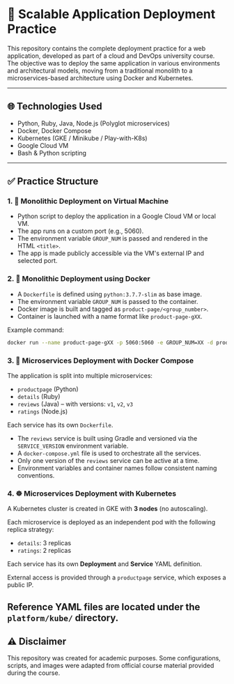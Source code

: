 # 🚀 Scalable Application Deployment Practice

This repository contains the complete deployment practice for a web application, developed as part of a cloud and DevOps university course. The objective was to deploy the same application in various environments and architectural models, moving from a traditional monolith to a microservices-based architecture using Docker and Kubernetes.

---

## 🌐 Technologies Used

- Python, Ruby, Java, Node.js (Polyglot microservices)
- Docker, Docker Compose
- Kubernetes (GKE / Minikube / Play-with-K8s)
- Google Cloud VM
- Bash & Python scripting

---

## ✅ Practice Structure

### 1. 🌟 Monolithic Deployment on Virtual Machine

- Python script to deploy the application in a Google Cloud VM or local VM.
- The app runs on a custom port (e.g., 5060).
- The environment variable `GROUP_NUM` is passed and rendered in the HTML `<title>`.
- The app is made publicly accessible via the VM's external IP and selected port.

### 2. 🐳 Monolithic Deployment using Docker

- A `Dockerfile` is defined using `python:3.7.7-slim` as base image.
- The environment variable `GROUP_NUM` is passed to the container.
- Docker image is built and tagged as `product-page/<group_number>`.
- Container is launched with a name format like `product-page-gXX`.

Example command:

```bash
docker run --name product-page-gXX -p 5060:5060 -e GROUP_NUM=XX -d product-page/gXX
```
### 3. 🧩 Microservices Deployment with Docker Compose

The application is split into multiple microservices:

- `productpage` (Python)
- `details` (Ruby)
- `reviews` (Java) – with versions: `v1`, `v2`, `v3`
- `ratings` (Node.js)

Each service has its own `Dockerfile`.

- The `reviews` service is built using Gradle and versioned via the `SERVICE_VERSION` environment variable.
- A `docker-compose.yml` file is used to orchestrate all the services.
- Only one version of the `reviews` service can be active at a time.
- Environment variables and container names follow consistent naming conventions.

### 4. ☸️ Microservices Deployment with Kubernetes

A Kubernetes cluster is created in GKE with **3 nodes** (no autoscaling).

Each microservice is deployed as an independent pod with the following replica strategy:

- `details`: 3 replicas
- `ratings`: 2 replicas

Each service has its own **Deployment** and **Service** YAML definition.

External access is provided through a `productpage` service, which exposes a public IP.

Reference YAML files are located under the `platform/kube/` directory.
---
## ⚠️ Disclaimer

This repository was created for academic purposes. Some configurations, scripts, and images were adapted from official course material provided during the course.
